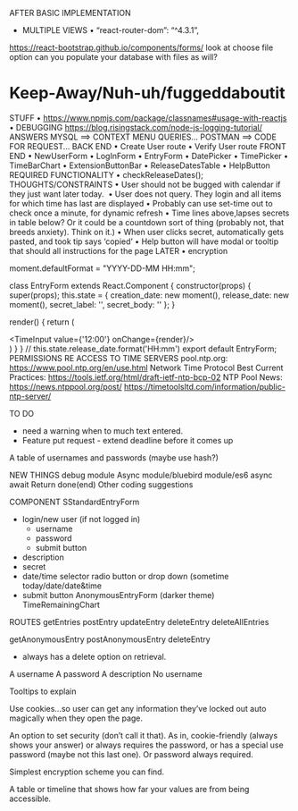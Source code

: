 AFTER BASIC IMPLEMENTATION
- MULTIPLE VIEWS
  • “react-router-dom”: “^4.3.1”,

https://react-bootstrap.github.io/components/forms/
look at choose file option
can you populate your database with files as will?

# Keep-Away/Nuh-uh/fuggeddaboutit

STUFF
  • https://www.npmjs.com/package/classnames#usage-with-reactjs
  • DEBUGGING https://blog.risingstack.com/node-js-logging-tutorial/
ANSWERS
  MYSQL ==> CONTEXT MENU QUERIES...
  POSTMAN ==> CODE FOR REQUEST...
BACK END
  • Create User route
  • Verify User route
FRONT END
  • NewUserForm
  • LogInForm
  • EntryForm
  • DatePicker
  • TimePicker
  • TimeBarChart
  • ExtensionButtonBar
  • ReleaseDatesTable
  • HelpButton
REQUIRED FUNCTIONALITY
  • checkReleaseDates();
THOUGHTS/CONSTRAINTS
  • User should not be bugged with calendar if they just want later today. 
  • User does not query. They login and all items for which time has last are displayed
  • Probably can use set-time out to check once a minute, for dynamic refresh
  • Time lines above,lapses secrets in table below? Or it could be a countdown sort of thing (probably not, that breeds anxiety). Think on it.)
  • When user clicks secret, automatically gets pasted, and took tip says ‘copied’
  • Help button will have modal or tooltip that should all instructions for the page
LATER
  • encryption



moment.defaultFormat = "YYYY-DD-MM HH:mm";

class EntryForm extends React.Component {
  constructor(props) {
    super(props);
    this.state = {
      creation_date: new moment(),
      release_date: new moment(),
      secret_label: '',
      secret_body: ''
    };
  }

  render() {
    return (
      <div className='EntryForm'>
        <TimeInput value={'12:00'} onChange={render}/>
      </div>
    )
  }
}
// this.state.release_date.format('HH:mm')
export default EntryForm;
PERMISSIONS RE ACCESS TO TIME SERVERS
  pool.ntp.org: https://www.pool.ntp.org/en/use.html
  Network Time Protocol Best Current Practices: https://tools.ietf.org/html/draft-ietf-ntp-bcp-02
  NTP Pool News: https://news.ntppool.org/post/
  https://timetoolsltd.com/information/public-ntp-server/

TO DO
- need a warning when to much text entered.
- Feature put request - extend deadline before it comes up

A table of usernames and passwords (maybe use hash?)

NEW THINGS
debug module
Async module/bluebird module/es6 async await
Return done(end)
Other coding suggestions

COMPONENT
SStandardEntryForm
- login/new user (if not logged in)
  + username
  + password
  + submit button
- description
- secret
- date/time selector
   radio button or drop down (sometime today/date/date&time
- submit button
AnonymousEntryForm (darker theme)
TimeRemainingChart


ROUTES
getEntries
postEntry
updateEntry
deleteEntry
deleteAllEntries

getAnonymousEntry
postAnonymousEntry
deleteEntry
- always has a delete option on retrieval.

A username
A password
A description
No username

Tooltips to explain

Use cookies...so user can get any information they’ve locked out auto magically when they open the page.

An option to set security (don’t call it that). As in, cookie-friendly (always shows your answer) or always requires the password, or has a special use password (maybe not this last one). Or password always required.

Simplest encryption scheme you can find.

A table or timeline that shows how far your values are from being accessible.

